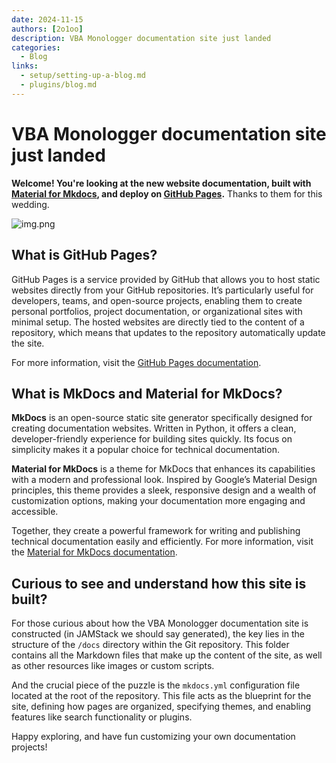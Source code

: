 ```yaml
---
date: 2024-11-15
authors: [2o1oo]
description: VBA Monologger documentation site just landed
categories:
  - Blog
links:
  - setup/setting-up-a-blog.md
  - plugins/blog.md
---
```


# VBA Monologger documentation site just landed

**Welcome! You're looking at the new website documentation, built with [Material for Mkdocs](https://squidfunk.github.io/mkdocs-material/), and deploy on [GitHub Pages](https://docs.github.com/en/pages).** Thanks to them for this wedding.

![img.png](welcome.png)


<!-- more -->

## What is GitHub Pages?

GitHub Pages is a service provided by GitHub that allows you to host static websites directly from your GitHub repositories. It’s particularly useful for developers, teams, and open-source projects, enabling them to create personal portfolios, project documentation, or organizational sites with minimal setup. The hosted websites are directly tied to the content of a repository, which means that updates to the repository automatically update the site.

For more information, visit the [GitHub Pages documentation](https://docs.github.com/en/pages).


## What is MkDocs and Material for MkDocs?

**MkDocs** is an open-source static site generator specifically designed for creating documentation websites. Written in Python, it offers a clean, developer-friendly experience for building sites quickly. Its focus on simplicity makes it a popular choice for technical documentation.

**Material for MkDocs** is a theme for MkDocs that enhances its capabilities with a modern and professional look. Inspired by Google’s Material Design principles, this theme provides a sleek, responsive design and a wealth of customization options, making your documentation more engaging and accessible.

Together, they create a powerful framework for writing and publishing technical documentation easily and efficiently. For more information, visit the [Material for MkDocs documentation](https://squidfunk.github.io/mkdocs-material/).


## Curious to see and understand how this site is built?

For those curious about how the VBA Monologger documentation site is constructed (in JAMStack we should say generated), the key lies in the structure of the `/docs` directory within the Git repository. This folder contains all the Markdown files that make up the content of the site, as well as other resources like images or custom scripts.

And the crucial piece of the puzzle is the `mkdocs.yml` configuration file located at the root of the repository. This file acts as the blueprint for the site, defining how pages are organized, specifying themes, and enabling features like search functionality or plugins.

Happy exploring, and have fun customizing your own documentation projects!


